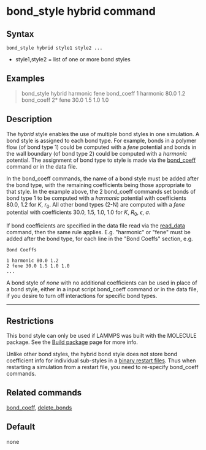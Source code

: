 # bond_style hybrid command

## Syntax

``` LAMMPS
bond_style hybrid style1 style2 ...
```

-   style1,style2 = list of one or more bond styles

## Examples

> bond_style hybrid harmonic fene bond_coeff 1 harmonic 80.0 1.2
> bond_coeff 2\* fene 30.0 1.5 1.0 1.0

## Description

The *hybrid* style enables the use of multiple bond styles in one
simulation. A bond style is assigned to each bond type. For example,
bonds in a polymer flow (of bond type 1) could be computed with a *fene*
potential and bonds in the wall boundary (of bond type 2) could be
computed with a *harmonic* potential. The assignment of bond type to
style is made via the [bond_coeff](bond_coeff) command or in the data
file.

In the bond_coeff commands, the name of a bond style must be added after
the bond type, with the remaining coefficients being those appropriate
to that style. In the example above, the 2 bond_coeff commands set bonds
of bond type 1 to be computed with a *harmonic* potential with
coefficients 80.0, 1.2 for $K$, $r_0$. All other bond types (2-N) are
computed with a *fene* potential with coefficients 30.0, 1.5, 1.0, 1.0
for $K$, $R_0$, $\epsilon$, $\sigma$.

If bond coefficients are specified in the data file read via the
[read_data](read_data) command, then the same rule applies. E.g.
\"harmonic\" or \"fene\" must be added after the bond type, for each
line in the \"Bond Coeffs\" section, e.g.

    Bond Coeffs

    1 harmonic 80.0 1.2
    2 fene 30.0 1.5 1.0 1.0
    ...

A bond style of *none* with no additional coefficients can be used in
place of a bond style, either in a input script bond_coeff command or in
the data file, if you desire to turn off interactions for specific bond
types.

------------------------------------------------------------------------

## Restrictions

This bond style can only be used if LAMMPS was built with the MOLECULE
package. See the [Build package](Build_package) page for more info.

Unlike other bond styles, the hybrid bond style does not store bond
coefficient info for individual sub-styles in a [binary restart
files](restart). Thus when restarting a simulation from a restart file,
you need to re-specify bond_coeff commands.

## Related commands

[bond_coeff](bond_coeff), [delete_bonds](delete_bonds)

## Default

none
